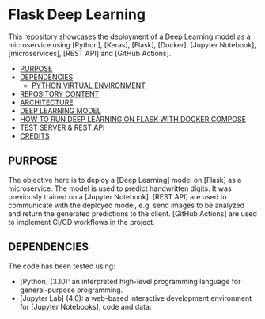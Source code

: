 # Flask Deep Learning

This repository showcases the deployment of a Deep Learning model as a microservice using [Python], [Keras], [Flask], [Docker], [Jupyter Notebook], [microservices], [REST API] and [GitHub Actions].

- [PURPOSE](#purpose)
- [DEPENDENCIES](#dependencies)
  - [PYTHON VIRTUAL ENVIRONMENT](#python-virtual-environment)
- [REPOSITORY CONTENT](#repository-content)
- [ARCHITECTURE](#architecture)
- [DEEP LEARNING MODEL](#deep-learning-model)
- [HOW TO RUN DEEP LEARNING ON FLASK WITH DOCKER COMPOSE](#how-to-run-deep-learning-on-flask-with-docker-compose)
- [TEST SERVER \& REST API](#test-server--rest-api)
- [CREDITS](#credits)

## PURPOSE

The objective here is to deploy a [Deep Learning] model on [Flask] as a microservice. The model is used to predict handwritten digits. It was previously trained on a [Jupyter Notebook]. [REST API] are used to communicate with the deployed model, e.g. send images to be analyzed and return the generated predictions to the client. [GitHub Actions] are used to implement CI/CD workflows in the project.

## DEPENDENCIES

The code has been tested using:

* [Python] (3.10): an interpreted high-level programming language for general-purpose programming.
* [Jupyter Lab] (4.0): a web-based interactive development environment for [Jupyter Notebooks], code and data.